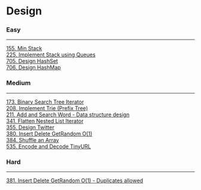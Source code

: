 # Design

### Easy
---
[155. Min Stack](solutions/0155-Min%20Stack.md)</br>
[225. Implement Stack using Queues](solutions/0225-Implement%20Stack%20using%20Queues.md)</br>
[705. Design HashSet](solutions/0705-Design%20HashSet.md)</br>
[706. Design HashMap](solutions/0706-Design%20HashMap.md)</br>

### Medium
---
[173. Binary Search Tree Iterator](solutions/0173-Binary%20Search%20Tree%20Iterator.md)</br>
[208. Implement Trie (Prefix Tree)](solutions/0208-Implement%20Trie%20(Prefix%20Tree).md)</br>
[211. Add and Search Word - Data structure design](solutions/0211-Add%20and%20Search%20Word%20-%20Data%20structure%20design.md)</br>
[341. Flatten Nested List Iterator](solutions/0341-Flatten%20Nested%20List%20Iterator.md)</br>
[355. Design Twitter](solutions/0355-Design%20Twitter.md)</br>
[380. Insert Delete GetRandom O(1)](solutions/0380-Insert%20Delete%20GetRandom%20O(1).md)</br>
[384. Shuffle an Array](solutions/0384-Shuffle%20an%20Array.md)</br>
[535. Encode and Decode TinyURL](solutions/0535-Encode%20and%20Decode%20TinyURL.md)</br>

### Hard
---
[381. Insert Delete GetRandom O(1) - Duplicates allowed](solutions/0381-Insert%20Delete%20GetRandom%20O(1)%20-%20Duplicates%20allowed.md)</br>